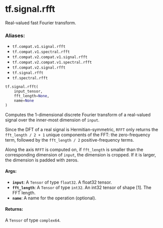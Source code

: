 <div itemscope itemtype="http://developers.google.com/ReferenceObject">
<meta itemprop="name" content="tf.signal.rfft" />
<meta itemprop="path" content="Stable" />
</div>

# tf.signal.rfft

Real-valued fast Fourier transform.

### Aliases:

* `tf.compat.v1.signal.rfft`
* `tf.compat.v1.spectral.rfft`
* `tf.compat.v2.compat.v1.signal.rfft`
* `tf.compat.v2.compat.v1.spectral.rfft`
* `tf.compat.v2.signal.rfft`
* `tf.signal.rfft`
* `tf.spectral.rfft`

``` python
tf.signal.rfft(
    input_tensor,
    fft_length=None,
    name=None
)
```

<!-- Placeholder for "Used in" -->

Computes the 1-dimensional discrete Fourier transform of a real-valued signal
over the inner-most dimension of `input`.

Since the DFT of a real signal is Hermitian-symmetric, `RFFT` only returns the
`fft_length / 2 + 1` unique components of the FFT: the zero-frequency term,
followed by the `fft_length / 2` positive-frequency terms.

Along the axis `RFFT` is computed on, if `fft_length` is smaller than the
corresponding dimension of `input`, the dimension is cropped. If it is larger,
the dimension is padded with zeros.

#### Args:


* <b>`input`</b>: A `Tensor` of type `float32`. A float32 tensor.
* <b>`fft_length`</b>: A `Tensor` of type `int32`.
  An int32 tensor of shape [1]. The FFT length.
* <b>`name`</b>: A name for the operation (optional).


#### Returns:

A `Tensor` of type `complex64`.
